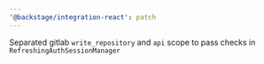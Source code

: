 ```yaml
---
'@backstage/integration-react': patch
---
```


Separated gitlab `write_repository` and `api` scope to pass checks in `RefreshingAuthSessionManager`
